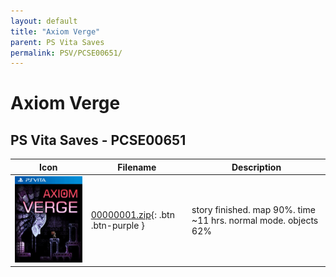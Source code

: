 ```yaml
---
layout: default
title: "Axiom Verge"
parent: PS Vita Saves
permalink: PSV/PCSE00651/
---
```

# Axiom Verge

## PS Vita Saves - PCSE00651

| Icon | Filename | Description |
|------|----------|-------------|
| ![Axiom Verge](icon0.png) | [00000001.zip](00000001.zip){: .btn .btn-purple } | story finished. map 90%. time ~11 hrs. normal mode. objects 62%  |

